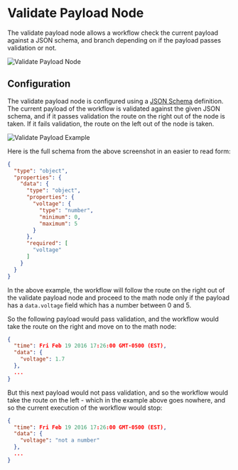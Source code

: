 # Validate Payload Node

The validate payload node allows a workflow check the current payload against a JSON schema, and branch depending on if the payload passes validation or not.

![Validate Payload Node](/images/workflows/logic/validate-payload-node.png "Validate Payload Node")

## Configuration

The validate payload node is configured using a [JSON Schema](http://spacetelescope.github.io/understanding-json-schema/index.html) definition.  The current payload of the workflow is validated against the given JSON schema, and if it passes validation the route on the right out of the node is taken.  If it fails validation, the route on the left out of the node is taken.

![Validate Payload Example](/images/workflows/logic/validate-payload-example.png "Validate Payload Example")

Here is the full schema from the above screenshot in an easier to read form:

```JSON
{
  "type": "object",
  "properties": {
    "data": {
      "type": "object",
      "properties": {
        "voltage": {
          "type": "number",
          "minimum": 0,
          "maximum": 5
        }
      },
      "required": [
        "voltage"
      ]
    }
  }
}
```

In the above example, the workflow will follow the route on the right out of the validate payload node and proceed to the math node only if the payload has a `data.voltage` field which has a number between 0 and 5.

So the following payload would pass validation, and the workflow would take the route on the right and move on to the math node:

```JSON
{
  "time": Fri Feb 19 2016 17:26:00 GMT-0500 (EST),
  "data": {
    "voltage": 1.7
  },
  ...
}
```

But this next payload would not pass validation, and so the workflow would take the route on the left - which in the example above goes nowhere, and so the current execution of the workflow would stop:

```JSON
{
  "time": Fri Feb 19 2016 17:26:00 GMT-0500 (EST),
  "data": {
    "voltage": "not a number"
  },
  ...
}
```
